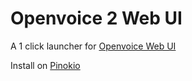 # Openvoice 2 Web UI

A 1 click launcher for [Openvoice Web UI](https://github.com/cocktailpeanut/ov2)

Install on [Pinokio](https://pinokio.computer)
